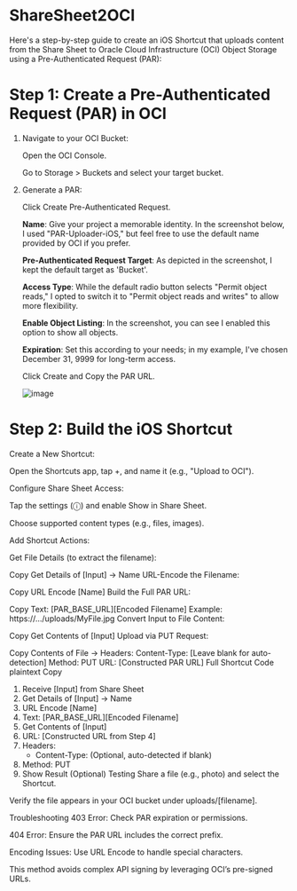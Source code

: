 # ShareSheet2OCI
Here's a step-by-step guide to create an iOS Shortcut that uploads content from the Share Sheet to Oracle Cloud Infrastructure (OCI) Object Storage using a Pre-Authenticated Request (PAR):

# Step 1: Create a Pre-Authenticated Request (PAR) in OCI
1. Navigate to your OCI Bucket:

    Open the OCI Console.
    
    Go to Storage > Buckets and select your target bucket.

2. Generate a PAR:

    Click Create Pre-Authenticated Request.
    
    **Name**: Give your project a memorable identity. In the screenshot below, I used "PAR-Uploader-iOS," but feel free to use the default name provided by OCI if you prefer.

    **Pre-Authenticated Request Target**: As depicted in the screenshot, I kept the default target as 'Bucket'.
    
    **Access Type**: While the default radio button selects "Permit object reads," I opted to switch it to "Permit object reads and writes" to allow more flexibility.
    
    **Enable Object Listing**: In the screenshot, you can see I enabled this option to show all objects.
    
    **Expiration**: Set this according to your needs; in my example, I've chosen December 31, 9999 for long-term access.
    
    Click Create and Copy the PAR URL.
   
    ![image](https://github.com/user-attachments/assets/c2ae7462-58fd-4422-8c7c-9fa06709d520)






# Step 2: Build the iOS Shortcut
Create a New Shortcut:

Open the Shortcuts app, tap +, and name it (e.g., "Upload to OCI").

Configure Share Sheet Access:

Tap the settings (ⓘ) and enable Show in Share Sheet.

Choose supported content types (e.g., files, images).

Add Shortcut Actions:

Get File Details (to extract the filename):

Copy
Get Details of [Input] → Name
URL-Encode the Filename:

Copy
URL Encode [Name]
Build the Full PAR URL:

Copy
Text: [PAR_BASE_URL][Encoded Filename]
Example: https://.../uploads/MyFile.jpg
Convert Input to File Content:

Copy
Get Contents of [Input]
Upload via PUT Request:

Copy
Contents of File → Headers:
  Content-Type: [Leave blank for auto-detection]
Method: PUT
URL: [Constructed PAR URL]
Full Shortcut Code
plaintext
Copy
1. Receive [Input] from Share Sheet
2. Get Details of [Input] → Name
3. URL Encode [Name]
4. Text: [PAR_BASE_URL][Encoded Filename]
5. Get Contents of [Input]
6. URL: [Constructed URL from Step 4]
7. Headers:
   - Content-Type: (Optional, auto-detected if blank)
8. Method: PUT
9. Show Result (Optional)
Testing
Share a file (e.g., photo) and select the Shortcut.

Verify the file appears in your OCI bucket under uploads/[filename].

Troubleshooting
403 Error: Check PAR expiration or permissions.

404 Error: Ensure the PAR URL includes the correct prefix.

Encoding Issues: Use URL Encode to handle special characters.

This method avoids complex API signing by leveraging OCI’s pre-signed URLs.
